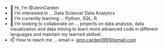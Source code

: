 - 👋 Hi, I’m @JennCarden
- 👀 I’m interested in ... Data Science/ Data Analytics 
- 🌱 I’m currently learning ... Python, SQL, R.
- 💞️ I’m looking to collaborate on ... projects on data analysis, data visualization and data mining to learn more advanced code in different languages and maintain my learned skillset. 
- 📫 How to reach me ... email <- jenn.carden1991@gmail.com

<!---
JennCarden/JennCarden is a ✨ special ✨ repository because its `README.md` (this file) appears on your GitHub profile.
You can click the Preview link to take a look at your changes.
--->

